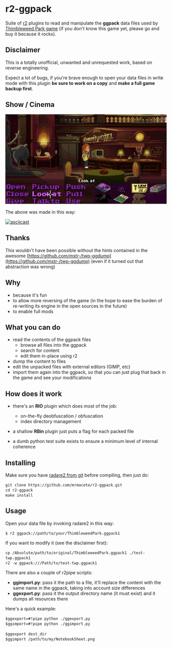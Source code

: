 # r2-ggpack

Suite of [r2](http://rada.re) plugins to read and manipulate the **ggpack** data files used by [Thimbleweed Park game](https://thimbleweedpark.com/) (if you don't know this game yet, please go and buy it because it rocks).

## Disclaimer

This is a totally unofficial, unwanted and unrequested work, based on reverse engineering.

Expect a lot of bugs, if you're brave enough to open your data files in write mode with this plugin **be sure to work on a copy** and **make a full game backup first**.

## Show / Cinema

![](r2box.gif)

The above was made in this way:

[![asciicast](https://asciinema.org/a/mnWkNEhqqRx6s2pEJl0xODkuu.png)](https://asciinema.org/a/mnWkNEhqqRx6s2pEJl0xODkuu)

## Thanks

This wouldn't have been possible without the hints contained in the awesome [https://github.com/mstr-/twp-ggdump](https://github.com/mstr-/twp-ggdump) (even if it turned out that abstraction was wrong)

## Why

- because it's fun
- to allow more reversing of the game (in the hope to ease the burden of re-writing its engine in the open sources in the future)
- to enable full mods

## What you can do

- read the contents of the ggpack files
	- browse all files into the ggpack
	- search for content
	- edit them in-place using r2
- dump the content to files
- edit the unpacked files with external editors (GIMP, etc)
- import them again into the ggpack, so that you can just plug that back in the game and see your modifications

## How does it work

- there's an **RIO** plugin which does most of the job:
	- on-the-fly deobfuscation / obfuscation
	- index directory management

- a shallow **RBin** plugin just puts a flag for each packed file
- a dumb python test suite exists to ensure a minimum level of internal coherence

## Installing

Make sure you have [radare2 from git](https://github.com/radare/radare2) before compiling, then just do:

```
git clone https://github.com/mrmacete/r2-ggpack.git
cd r2-ggpack
make install
```

## Usage

Open your data file by invoking radare2 in this way:

```
$ r2 ggpack://path/to/your/ThimbleweedPark.ggpack1
```

If you want to modify it (see the disclaimer first):

```
cp /Absolute/path/to/original/ThimbleweedPark.ggpack1 ./test-twp.ggpack1
r2 -w ggpack:///Path/to/test-twp.ggpack1
```

There are also a couple of r2pipe scripts:

- **ggimport.py**: pass it the path to a file, it'll replace the content with the same name in the ggpack, taking into account size differences
- **ggexport.py**: pass it the output directory name (it must exist) and it dumps all resources there

Here's a quick example:

```
$ggexport=#!pipe python ./ggexport.py
$ggimport=#!pipe python ./ggimport.py

$ggexport dest_dir
$ggimport /path/to/my/NotebookSheet.png
```
